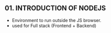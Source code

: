 ## 01. INTRODUCTION OF NODEJS
- Environment to run outside the JS browser.
- used for Full stack (Frontend + Backend)
